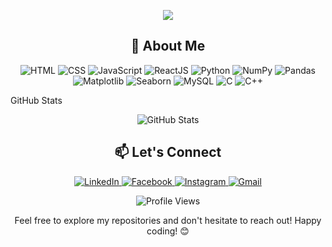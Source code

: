 <!-- Header -->
<p align="center">
  <img src="https://readme-typing-svg.herokuapp.com?font=Roboto&color=2E86AB&size=30&center=true&vCenter=true&width=600&height=50&lines=Hello%2C+there!+%F0%9F%91%8B;I'm+Ashok+Shrestha%2C+a+passionate+learner!+!+!+!;And+data+science+enthusiast+!+!+!+!">
</p>

<!-- About Me -->
<h2 align="center">🚀 About Me</h2>
<p align="center">
  <img src="https://img.shields.io/badge/-HTML-333333?style=flat&logo=html5" alt="HTML">
  <img src="https://img.shields.io/badge/-CSS-333333?style=flat&logo=css3" alt="CSS">
  <img src="https://img.shields.io/badge/-JavaScript-333333?style=flat&logo=javascript" alt="JavaScript">
  <img src="https://img.shields.io/badge/-React-333333?style=flat&logo=react" alt="ReactJS">
  <img src="https://img.shields.io/badge/-Python-333333?style=flat&logo=python" alt="Python">
  <img src="https://img.shields.io/badge/-NumPy-333333?style=flat&logo=numpy" alt="NumPy">
  <img src="https://img.shields.io/badge/-Pandas-333333?style=flat&logo=pandas" alt="Pandas">
  <img src="https://img.shields.io/badge/-Matplotlib-333333?style=flat&logo=python" alt="Matplotlib">
  <img src="https://img.shields.io/badge/-Seaborn-333333?style=flat&logo=python" alt="Seaborn">
   <img src="https://img.shields.io/badge/-MySQL-333333?style=flat&logo=mysql" alt="MySQL">
  <img src="https://img.shields.io/badge/-C-333333?style=flat&logo=c" alt="C">
   <img src="https://img.shields.io/badge/-C++-333333?style=flat&logo=c%2B%2B" alt="C++">
    
  <!-- Add more badges as needed -->
</p>

GitHub Stats
<p align="center">
  <img src="https://github-readme-stats.vercel.app/api?username=YourUsername&show_icons=true&hide_title=true&hide=contribs,prs" alt="GitHub Stats">
</p>

<!-- Technologies & Tools
<h2 align="center">🔧 Technologies & Tools</h2>
<p align="center">
  <img src="https://img.shields.io/badge/-Tech1-333333?style=flat&logo=tech1" alt="Tech1">
  <img src="https://img.shields.io/badge/-Tech2-333333?style=flat&logo=tech2" alt="Tech2">
  <img src="https://img.shields.io/badge/-Tech3-333333?style=flat&logo=tech3" alt="Tech3">
</p>

 My Projects
<h2 align="center">📂 My Projects</h2>
<p align="center">
  <a href="Link-to-Project1">
    <img src="https://img.shields.io/badge/Project%201-Short%20description-333333?style=flat" alt="Project 1">
  </a> -->
  <!-- Add more project badges as needed -->
</p> 

<!-- Let's Connect -->
<h2 align="center">📫 Let's Connect</h2>
<p align="center">
  <a href="https://www.linkedin.com/in/ashok-shrestha-a295b3235/" target="_blank">
    <img src="https://img.shields.io/badge/LinkedIn-Connect-0077B5?style=flat&logo=linkedin" alt="LinkedIn">
  </a>
  <a href="https://www.facebook.com/ashokshrestha2003" target="_blank">
      <img src="https://img.shields.io/badge/Facebook-Follow-1877f2?style=flat&logo=facebook" alt="Facebook">
  </a>
  <a href="https://www.instagram.com/_stha07ashok_/" target="_blank">
      <img src="https://img.shields.io/badge/Instagram-Follow-E4405F?style=flat&logo=instagram" alt="Instagram">
  </a>
  <a href="https://mail.google.com/mail/u/0/#inbox?compose=new"target="_blank">
      <img src="https://img.shields.io/badge/Gmail-Email-D14836?style=flat&logo=gmail" alt="Gmail">
  </a>
</p>

<!-- Animated Icons 
<p align="center">
  <img src="https://img.shields.io/badge/-🌐-2E86AB?style=flat&logo=earth" alt="Globe Icon">
  <img src="https://img.shields.io/badge/-✉️-2E86AB?style=flat&logo=gmail" alt="Mail Icon">
  <!-- Add more animated icons as needed
</p>-->

<p align="center">
  <img src="https://komarev.com/ghpvc/?username=YourUsername&label=Profile+Views" alt="Profile Views">
</p>

<!-- Footer -->
<p align="center">
  Feel free to explore my repositories and don't hesitate to reach out! Happy coding! 😊
</p>
